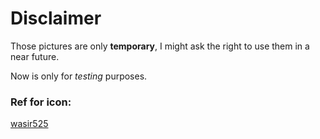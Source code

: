 # Disclaimer

Those pictures are only __temporary__, I might ask the right to use them in a near future.

Now is only for _testing_ purposes.

### Ref for icon:
[wasir525](http://wasir525.deviantart.com/art/Ero-Manga-Sensei-Anime-Icon-637860783)

